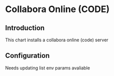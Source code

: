 # Collabora Online (CODE)

## Introduction

This chart installs a collabora online (code) server
 
## Configuration

Needs updating
list env params avaliable